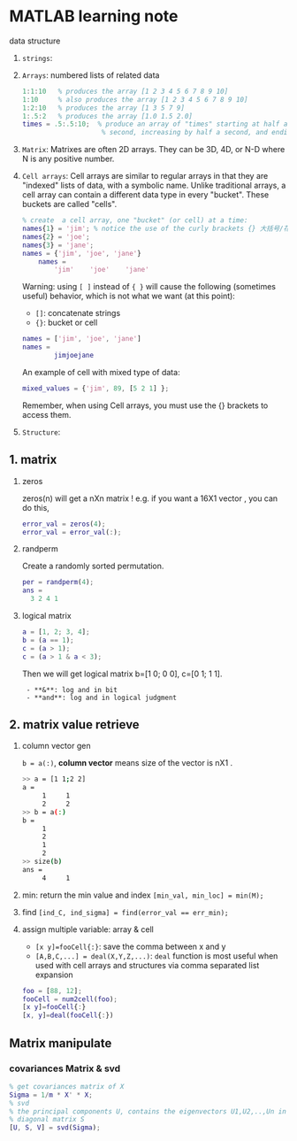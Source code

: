 # MATLAB learning note

data structure


1. `strings`: 

1. `Arrays`: numbered lists of related data
    
    ```MATLAB
    1:1:10   % produces the array [1 2 3 4 5 6 7 8 9 10]  
    1:10     % also produces the array [1 2 3 4 5 6 7 8 9 10]  
    1:2:10   % produces the array [1 3 5 7 9]  
    1:.5:2   % produces the array [1.0 1.5 2.0] 
    times = .5:.5:10;  % produce an array of "times" starting at half a 
                        % second, increasing by half a second, and ending at 10 seconds 
    ```

2. `Matrix`: Matrixes are often 2D arrays. They can be 3D, 4D, or N-D where N is any positive number.


3. `Cell arrays`: Cell arrays are similar to regular arrays in that they are "indexed" lists of data, with a symbolic name. Unlike traditional arrays, a cell array can contain a different data type in every "bucket". These buckets are called "cells".

    ```MATLAB
    % create  a cell array, one "bucket" (or cell) at a time:
    names{1} = 'jim'; % notice the use of the curly brackets {} 大括号/花括号
    names{2} = 'joe'; 
    names{3} = 'jane'; 
    names = {'jim', 'joe', 'jane'}
        names = 
            'jim'    'joe'    'jane'
    ```

    Warning: using `[ ]` instead of `{ }` will cause the following (sometimes useful) behavior, which is not what we want (at this point):

    - `[]`: concatenate strings
    - `{}`: bucket or cell
    
    ```MATLAB
    names = ['jim', 'joe', 'jane'] 
    names = 
            jimjoejane
    ```

    An example of cell with mixed type of data:

    ```MATLAB
    mixed_values = {'jim', 89, [5 2 1] }; 
    ```

    Remember, when using Cell arrays, you must use the {} brackets to access them.

3. `Structure`: 






## 1. matrix 

1. zeros

    zeros(n) will get a nXn matrix !
    e.g. if you want a 16X1 vector , you can do this,

    ```MATLAB
    error_val = zeros(4);
    error_val = error_val(:);
    ```

2. randperm

    Create a randomly sorted permutation. 

    ```MATLAB
    per = randperm(4);
    ans = 
      3 2 4 1
    ```

3. logical matrix

    ```MATLAB
    a = [1, 2; 3, 4];
    b = (a == 1);
    c = (a > 1);
    c = (a > 1 & a < 3);
    ```

    Then we will get logical matrix b=[1 0; 0 0], c=[0 1; 1 1].
    
        - **&**: log and in bit 
        - **and**: log and in logical judgment 

## 2. matrix value retrieve 

1. column vector gen
    
    `b = a(:)`, **column vector** means size of the vector is nX1 .
    
    ``` bash
    >> a = [1 1;2 2]
    a =
         1     1
         2     2
    >> b = a(:)
    b =
         1
         2
         1
         2
    >> size(b)
    ans =
         4     1
    ```

2. min: return the min value and index
    `[min_val, min_loc] = min(M);`

3. find
    `[ind_C, ind_sigma] = find(error_val == err_min);`

4. assign multiple variable: array & cell

    - `[x y]=fooCell{:}`: save the comma between x and y
    - `[A,B,C,...] = deal(X,Y,Z,...)`: `deal` function is most useful when used with cell arrays and structures via comma separated list expansion

    ```MATLAB
    foo = [88, 12];
    fooCell = num2cell(foo);
    [x y]=fooCell{:}
    [x, y]=deal(fooCell{:})
    ```



## Matrix manipulate

### covariances Matrix & svd

```MATLAB
% get covariances matrix of X
Sigma = 1/m * X' * X;
% svd
% the principal components U, contains the eigenvectors U1,U2,..,Un in columns
% diagonal matrix S
[U, S, V] = svd(Sigma);
```
